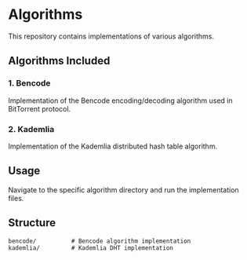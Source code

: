 # Algorithms

This repository contains implementations of various algorithms.

## Algorithms Included

### 1. Bencode

Implementation of the Bencode encoding/decoding algorithm used in BitTorrent protocol.

### 2. Kademlia

Implementation of the Kademlia distributed hash table algorithm.

## Usage

Navigate to the specific algorithm directory and run the implementation files.

## Structure

```
bencode/          # Bencode algorithm implementation
kademlia/         # Kademlia DHT implementation
```
